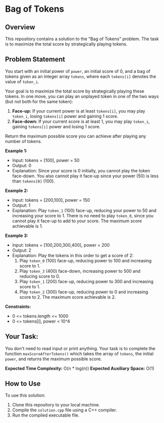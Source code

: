 # Bag of Tokens

## Overview

This repository contains a solution to the "Bag of Tokens" problem. The task is to maximize the total score by strategically playing tokens.

## Problem Statement

You start with an initial power of `power`, an initial score of 0, and a bag of tokens given as an integer array `tokens`, where each `tokens[i]` denotes the value of `token_i`.

Your goal is to maximize the total score by strategically playing these tokens. In one move, you can play an unplayed token in one of the two ways (but not both for the same token):

1. **Face-up:** If your current power is at least `tokens[i]`, you may play `token_i`, losing `tokens[i]` power and gaining 1 score.
2. **Face-down:** If your current score is at least 1, you may play `token_i`, gaining `tokens[i]` power and losing 1 score.

Return the maximum possible score you can achieve after playing any number of tokens.

**Example 1:**
- Input: tokens = [100], power = 50
- Output: 0
- Explanation: Since your score is 0 initially, you cannot play the token face-down. You also cannot play it face-up since your power (50) is less than `tokens[0]` (100).

**Example 2:**
- Input: tokens = [200,100], power = 150
- Output: 1
- Explanation: Play `token_1` (100) face-up, reducing your power to 50 and increasing your score to 1. There is no need to play `token_0`, since you cannot play it face-up to add to your score. The maximum score achievable is 1.

**Example 3:**
- Input: tokens = [100,200,300,400], power = 200
- Output: 2
- Explanation: Play the tokens in this order to get a score of 2:
  1. Play `token_0` (100) face-up, reducing power to 100 and increasing score to 1.
  2. Play `token_3` (400) face-down, increasing power to 500 and reducing score to 0.
  3. Play `token_1` (200) face-up, reducing power to 300 and increasing score to 1.
  4. Play `token_2` (300) face-up, reducing power to 0 and increasing score to 2.
  The maximum score achievable is 2.

**Constraints:**
- 0 <= tokens.length <= 1000
- 0 <= tokens[i], power < 10^4

## Your Task:  

You don't need to read input or print anything. Your task is to complete the function `maxScoreAfterTokens()` which takes the array of `tokens`, the initial `power`, and returns the maximum possible score.

**Expected Time Complexity:** O(n * log(n))
**Expected Auxiliary Space:** O(1)

## How to Use

To use this solution:

1. Clone this repository to your local machine.
2. Compile the `solution.cpp` file using a C++ compiler.
3. Run the compiled executable file.

